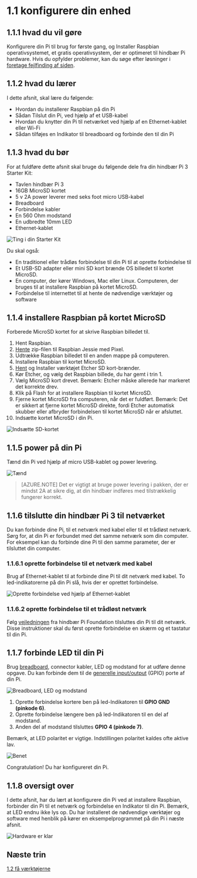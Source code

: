 <properties
 pageTitle="Konfigurere din enhed | Microsoft Azure"
 description="Konfigurere din hindbær Pi 3 til brug første gang, og Installer Raspbian OS, et gratis operativsystem, der er optimeret til hindbær Pi hardware."
 services="iot-hub"
 documentationCenter=""
 authors="shizn"
 manager="timlt"
 tags=""
 keywords=""/>

<tags
 ms.service="iot-hub"
 ms.devlang="multiple"
 ms.topic="article"
 ms.tgt_pltfrm="na"
 ms.workload="na"
 ms.date="10/21/2016"
 ms.author="xshi"/>

# <a name="11-configure-your-device"></a>1.1 konfigurere din enhed

## <a name="111-what-you-will-do"></a>1.1.1 hvad du vil gøre

Konfigurere din Pi til brug for første gang, og Installer Raspbian operativsystemet, et gratis operativsystem, der er optimeret til hindbær Pi hardware. Hvis du opfylder problemer, kan du søge efter løsninger i [foretage fejlfinding af siden](iot-hub-raspberry-pi-kit-node-troubleshooting.md).

## <a name="112-what-you-will-learn"></a>1.1.2 hvad du lærer

I dette afsnit, skal lære du følgende:

- Hvordan du installerer Raspbian på din Pi
- Sådan Tilslut din Pi, ved hjælp af et USB-kabel
- Hvordan du knytter din Pi til netværket ved hjælp af en Ethernet-kablet eller Wi-Fi
- Sådan tilføjes en Indikator til breadboard og forbinde den til din Pi

## <a name="113-what-you-need"></a>1.1.3 hvad du bør

For at fuldføre dette afsnit skal bruge du følgende dele fra din hindbær Pi 3 Starter Kit:

- Tavlen hindbær Pi 3
- 16GB MicroSD kortet
- 5 v 2A power leverer med seks foot micro USB-kabel
- Breadboard
- Forbindelse kabler
- En 560 Ohm modstand
- En udbredte 10mm LED
- Ethernet-kablet

![Ting i din Starter Kit](media/iot-hub-raspberry-pi-lessons/lesson1/starter_kit.jpg)

Du skal også:

- En traditionel eller trådløs forbindelse til din Pi til at oprette forbindelse til
- Et USB-SD adapter eller mini SD kort brænde OS billedet til kortet MicroSD.
- En computer, der kører Windows, Mac eller Linux. Computeren, der bruges til at installere Raspbian på kortet MicroSD.
- Forbindelse til internettet til at hente de nødvendige værktøjer og software

## <a name="114-install-raspbian-on-the-microsd-card"></a>1.1.4 installere Raspbian på kortet MicroSD

Forberede MicroSD kortet for at skrive Raspbian billedet til.

1. Hent Raspbian.
  1. [Hente](https://www.raspberrypi.org/downloads/raspbian/) zip-filen til Raspbian Jessie med Pixel.
  2. Udtrække Raspbian billedet til en anden mappe på computeren.
2. Installere Raspbian til kortet MicroSD.
  1. [Hent](https://www.etcher.io) og Installer værktøjet Etcher SD kort-brænder.
  2. Kør Etcher, og vælg det Raspbian billede, du har gemt i trin 1.
  3. Vælg MicroSD kort drevet.
    Bemærk: Etcher måske allerede har markeret det korrekte drev.
  4. Klik på Flash for at installere Raspbian til kortet MicroSD.
  5. Fjerne kortet MicroSD fra computeren, når det er fuldført.
    Bemærk: Det er sikkert at fjerne kortet MicroSD direkte, fordi Etcher automatisk skubber eller afbryder forbindelsen til kortet MicroSD når er afsluttet.
  6. Indsætte kortet MicroSD i din Pi.

![Indsætte SD-kortet](media/iot-hub-raspberry-pi-lessons/lesson1/insert_sdcard.jpg)

## <a name="115-power-on-your-pi"></a>1.1.5 power på din Pi

Tænd din Pi ved hjælp af micro USB-kablet og power levering.

![Tænd](media/iot-hub-raspberry-pi-lessons/lesson1/micro_usb_power_on.jpg)

> [AZURE.NOTE] Det er vigtigt at bruge power levering i pakken, der er mindst 2A at sikre dig, at din hindbær indføres med tilstrækkelig fungerer korrekt.

## <a name="116-connect-your-raspberry-pi-3-to-the-network"></a>1.1.6 tilslutte din hindbær Pi 3 til netværket

Du kan forbinde dine Pi, til et netværk med kabel eller til et trådløst netværk. Sørg for, at din Pi er forbundet med det samme netværk som din computer. For eksempel kan du forbinde dine Pi til den samme parameter, der er tilsluttet din computer.

### <a name="1161-connect-to-a-wired-network"></a>1.1.6.1 oprette forbindelse til et netværk med kabel

Brug af Ethernet-kablet til at forbinde dine Pi til dit netværk med kabel. To led-indikatorerne på din Pi slå, hvis der er oprettet forbindelse.

![Oprette forbindelse ved hjælp af Ethernet-kablet](media/iot-hub-raspberry-pi-lessons/lesson1/connect_ethernet.jpg)

### <a name="1162-connect-to-a-wireless-network"></a>1.1.6.2 oprette forbindelse til et trådløst netværk

Følg [vejledningen](https://www.raspberrypi.org/learning/software-guide/wifi/) fra hindbær Pi Foundation tilsluttes din Pi til dit netværk. Disse instruktioner skal du først oprette forbindelse en skærm og et tastatur til din Pi.

## <a name="117-connect-the-led-to-your-pi"></a>1.1.7 forbinde LED til din Pi

Brug [breadboard](https://learn.sparkfun.com/tutorials/how-to-use-a-breadboard), connector kabler, LED og modstand for at udføre denne opgave. Du kan forbinde dem til de [generelle input/output](https://www.raspberrypi.org/documentation/usage/gpio/) (GPIO) porte af din Pi. 

![Breadboard, LED og modstand](media/iot-hub-raspberry-pi-lessons/lesson1/breadboard_led_resistor.jpg)

1. Oprette forbindelse kortere ben på led-Indikatoren til **GPIO GND (pinkode 6)**.
2. Oprette forbindelse længere ben på led-Indikatoren til en del af modstand.
3. Anden del af modstand tilsluttes **GPIO 4 (pinkode 7)**.

Bemærk, at LED polaritet er vigtige. Indstillingen polaritet kaldes ofte aktive lav.

![Benet](media/iot-hub-raspberry-pi-lessons/lesson1/pinout_breadboard.png)

Congratulation! Du har konfigureret din Pi.

## <a name="118-summary"></a>1.1.8 oversigt over

I dette afsnit, har du lært at konfigurere din Pi ved at installere Raspbian, forbinder din Pi til et netværk og forbindelse en Indikator til din Pi. Bemærk, at LED endnu ikke lys op. Du har installeret de nødvendige værktøjer og software med henblik på kører en eksempelprogrammet på din Pi i næste afsnit.

![Hardware er klar](media/iot-hub-raspberry-pi-lessons/lesson1/hardware_ready.jpg)

## <a name="next-steps"></a>Næste trin

[1.2 få værktøjerne](iot-hub-raspberry-pi-kit-node-lesson1-get-the-tools-win32.md)
